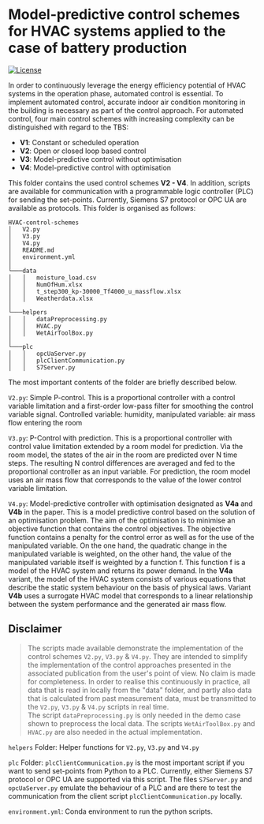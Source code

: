 # Model-predictive control schemes for HVAC systems applied to the case of battery production

[![License](http://img.shields.io/:license-mit-blue.svg)](http://doge.mit-license.org)

In order to continuously leverage the energy efficiency potential of HVAC systems in the operation phase, automated control is essential. 
To implement automated control, accurate indoor air condition monitoring in the building is necessary as part of the control approach.
For automated control, four main control schemes with increasing complexity can be distinguished with regard to the TBS:

- **V1**: Constant or scheduled operation
- **V2**: Open or closed loop based control
- **V3**: Model-predictive control without optimisation
- **V4**: Model-predictive control with optimisation

This folder contains the used control schemes **V2 - V4**.
In addition, scripts are available for communication with a programmable logic controller (PLC) for sending the set-points.
Currently, Siemens S7 protocol or OPC UA are available as protocols.
This folder is organised as follows:

```
HVAC-control-schemes
│   V2.py
│   V3.py
│   V4.py
│   README.md
│   environment.yml
│
└───data
│   │   moisture_load.csv
│   │   NumOfHum.xlsx
│   │   t_step300_kp-30000_Tf4000_u_massflow.xlsx
│   │   Weatherdata.xlsx
│ 
└───helpers
│   │   dataPreprocessing.py
│   │   HVAC.py
│   │   WetAirToolBox.py
│      
└───plc
│   │   opcUaServer.py
│   │   plcClientCommunication.py
│   │   S7Server.py     
```

The most important contents of the folder are briefly described below.

`V2.py`: Simple P-control. This is a proportional controller with a control variable limitation and a first-order low-pass filter for smoothing the control variable signal. Controlled variable: humidity, manipulated variable: air mass flow entering the room

`V3.py`: P-Control with prediction. This is a proportional controller with control value limitation extended by a room model for prediction. Via the room model, the states of the air in the room are predicted over N time steps. The resulting N control differences are averaged and fed to the proportional controller as an input variable. For prediction, the room model uses an air mass flow that corresponds to the value of the lower control variable limitation.

`V4.py`: Model-predictive controller with optimisation designated as **V4a** and **V4b** in the paper. This is a model predictive control based on the solution of an optimisation problem. The aim of the optimisation is to minimise an objective function that contains the control objectives. The objective function contains a penalty for the control error as well as for the use of the manipulated variable. On the one hand, the quadratic change in the manipulated variable is weighted, on the other hand, the value of the manipulated variable itself is weighted by a function f. This function f is a model of the HVAC system and returns its power demand. In the **V4a** variant, the model of the HVAC system consists of various equations that describe the static system behaviour on the basis of physical laws. Variant **V4b** uses a surrogate HVAC model that corresponds to a linear relationship between the system performance and the generated air mass flow.


## Disclaimer
> The scripts made available demonstrate the implementation of the control schemes `V2.py`, `V3.py` & `V4.py`.
> They are intended to simplify the implementation of the control approaches presented in the associated publication from the user's point of view. 
> No claim is made for completeness. 
> In order to realise this continuously in practice, all data that is read in locally from the "data" folder, and partly 
> also data that is calculated from past measurement data, must be transmitted to the `V2.py`, `V3.py` & `V4.py` scripts in real time.  
> The script `dataPreprocessing.py` is only needed in the demo case shown to preprocess the local data. 
> The scripts `WetAirToolBox.py` and `HVAC.py` are also needed in the actual implementation.  

`helpers` Folder: Helper functions for `V2.py`, `V3.py` and `V4.py`

`plc` Folder: `plcClientCommunication.py` is the most important script if you want to send set-points from Python to a PLC.
Currently, either Siemens S7 protocol or OPC UA are supported via this script. The files `S7Server.py` and `opcUaServer.py` emulate the behaviour of a PLC and are there
to test the communication from the client script `plcClientCommunication.py` locally.

`environment.yml`: Conda environment to run the python scripts.
